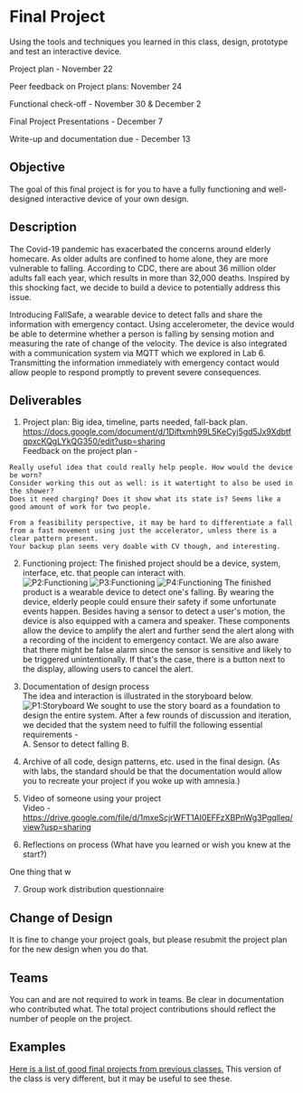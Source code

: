 # Final Project

Using the tools and techniques you learned in this class, design, prototype and test an interactive device.

Project plan - November 22

Peer feedback on Project plans: November 24

Functional check-off - November 30 & December 2

Final Project Presentations - December 7

Write-up and documentation due - December 13

## Objective

The goal of this final project is for you to have a fully functioning and well-designed interactive device of your own design.
 
## Description

The Covid-19 pandemic has exacerbated the concerns around elderly homecare. As older adults are confined to home alone, they are more vulnerable to falling. According to CDC, there are about 36 million older adults fall each year, which results in more than 32,000 deaths. Inspired by this shocking fact, we decide to build a device to potentially address this issue.

Introducing FallSafe, a wearable device to detect falls and share the information with emergency contact. Using accelerometer, the device would be able to determine whether a person is falling by sensing motion and measuring the rate of change of the velocity. The device is also integrated with a communication system via MQTT which we explored in Lab 6. Transmitting the information immediately with emergency contact would allow people to respond promptly to prevent severe consequences.

## Deliverables

1. Project plan: Big idea, timeline, parts needed, fall-back plan. <br />
https://docs.google.com/document/d/1Diftxmh99L5KeCyj5gd5Jx9XdbtfqpxcKQgLYkQG350/edit?usp=sharing <br />
Feedback on the project plan -
```
Really useful idea that could really help people. How would the device be worn? 
Consider working this out as well: is it watertight to also be used in the shower? 
Does it need charging? Does it show what its state is? Seems like a good amount of work for two people.
```
```
From a feasibility perspective, it may be hard to differentiate a fall 
from a fast movement using just the accelerator, unless there is a clear pattern present. 
Your backup plan seems very doable with CV though, and interesting.
```

2. Functioning project: The finished project should be a device, system, interface, etc. that people can interact with. <br />
![P2:Functioning](https://github.com/kchen1009/Interactive-Lab-Hub/blob/Fall2021/Final%20Project/Project1.jpeg)
![P3:Functioning](https://github.com/kchen1009/Interactive-Lab-Hub/blob/Fall2021/Final%20Project/Project2-1.jpg)
![P4:Functioning](https://github.com/kchen1009/Interactive-Lab-Hub/blob/Fall2021/Final%20Project/Project3.png)
The finished product is a wearable device to detect one's falling. By wearing the device, elderly people could ensure their safety if some unfortunate events happen. Besides having a sensor to detect a user's motion, the device is also equipped with a camera and speaker. These components allow the device to amplify the alert and further send the alert along with a recording of the incident to emergency contact. We are also aware that there might be false alarm since the sensor is sensitive and likely to be triggered unintentionally. If that's the case, there is a button next to the display, allowing users to cancel the alert.



3. Documentation of design process <br />
The idea and interaction is illustrated in the storyboard below.
![P1:Storyboard](https://github.com/kchen1009/Interactive-Lab-Hub/blob/Fall2021/Final%20Project/Storyboard.JPG)
We sought to use the story board as a foundation to design the entire system. After a few rounds of discussion and iteration, we decided that the system need to fulfill the following essential requirements - <br />
A. Sensor to detect falling 
B. 

4. Archive of all code, design patterns, etc. used in the final design. (As with labs, the standard should be that the documentation would allow you to recreate your project if you woke up with amnesia.)
5. Video of someone using your project <br />
Video - https://drive.google.com/file/d/1mxeScjrWFT1AI0EFFzXBPnWg3Pgqlleq/view?usp=sharing
6. Reflections on process (What have you learned or wish you knew at the start?) <br />

One thing that w

7. Group work distribution questionnaire

## Change of Design

It is fine to change your project goals, but please resubmit the project plan for the new design when you do that.


## Teams

You can and are not required to work in teams. Be clear in documentation who contributed what. The total project contributions should reflect the number of people on the project.

## Examples

[Here is a list of good final projects from previous classes.](https://github.com/FAR-Lab/Developing-and-Designing-Interactive-Devices/wiki/Previous-Final-Projects)
This version of the class is very different, but it may be useful to see these.
